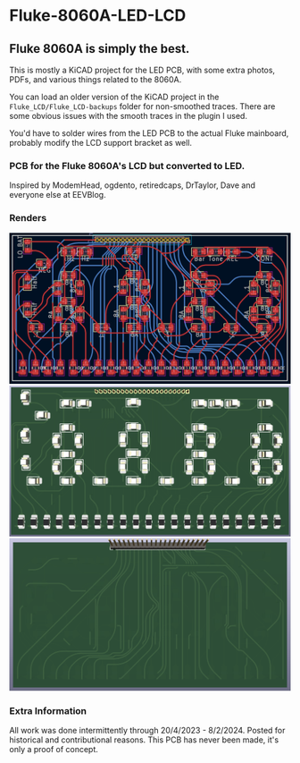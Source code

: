 # Fluke-8060A-LED-LCD
## Fluke 8060A is simply the best.
This is mostly a KiCAD project for the LED PCB, with some extra photos, PDFs, and various things related to the 8060A.

You can load an older version of the KiCAD project in the `Fluke_LCD/Fluke_LCD-backups` folder for non-smoothed traces. There are some obvious issues with the smooth traces in the plugin I used.

You'd have to solder wires from the LED PCB to the actual Fluke mainboard, probably modify the LCD support bracket as well. 

### PCB for the Fluke 8060A's LCD but converted to LED.
Inspired by ModemHead, ogdento, retiredcaps, DrTaylor, Dave and everyone else at EEVBlog.

### Renders
![alt text](/Renders/Trace_Render.png)
![alt text](/Renders/Top_Render.png)
![alt text](/Renders/Bottom_Render.png)

### Extra Information
All work was done intermittently through 20/4/2023 - 8/2/2024. Posted for historical and contributional reasons. This PCB has never been made, it's only a proof of concept.
